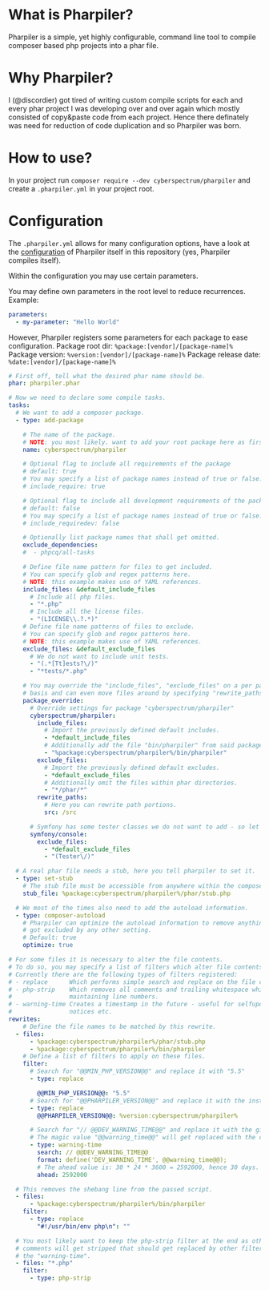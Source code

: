 What is Pharpiler?
==================

Pharpiler is a simple, yet highly configurable, command line tool to compile
composer based php projects into a phar file.

Why Pharpiler?
==============

I (@discordier) got tired of writing custom compile scripts for each and every
phar project I was developing over and over again which mostly consisted of
copy&paste code from each project.
Hence there definately was need for reduction of code duplication and so
Pharpiler was born.
 
How to use?
===========

In your project run `composer require --dev cyberspectrum/pharpiler` and create
a `.pharpiler.yml` in your project root.

Configuration
=============

The `.pharpiler.yml` allows for many configuration options, have a look at the
[configuration](https://github.com/cyberspectrum/pharpiler/blob/master/.pharpiler.yml)
of Pharpiler itself in this repository (yes, Pharpiler compiles itself).

Within the configuration you may use certain parameters.

You may define own parameters in the root level to reduce recurrences.
Example:
```yml
parameters:
  - my-parameter: "Hello World"
```

However, Pharpiler registers some parameters for each package to ease configuration.
Package root dir: `%package:[vendor]/[package-name]%`
Package version: `%version:[vendor]/[package-name]%`
Package release date: `%date:[vendor]/[package-name]%`

```yml
# First off, tell what the desired phar name should be.
phar: pharpiler.phar

# Now we need to declare some compile tasks.
tasks:
  # We want to add a composer package.
  - type: add-package

    # The name of the package.
    # NOTE: you most likely. want to add your root package here as first.
    name: cyberspectrum/pharpiler

    # Optional flag to include all requirements of the package
    # default: true
    # You may specify a list of package names instead of true or false.
    # include_require: true

    # Optional flag to include all development requirements of the package.
    # default: false
    # You may specify a list of package names instead of true or false.
    # include_requiredev: false

    # Optionally list package names that shall get omitted.
    exclude_dependencies:
    #  - phpcq/all-tasks

    # Define file name pattern for files to get included.
    # You can specify glob and regex patterns here.
    # NOTE: this example makes use of YAML references.
    include_files: &default_include_files
      # Include all php files.
      - "*.php"
      # Include all the license files.
      - "(LICENSE\\.?.*)"
    # Define file name patterns of files to exclude.
    # You can specify glob and regex patterns here.
    # NOTE: this example makes use of YAML references.
    exclude_files: &default_exclude_files
      # We do not want to include unit tests.
      - "(.*[Tt]ests?\/)"
      - "*tests/*.php"

    # You may override the "include_files", "exclude_files" on a per package 
    # basis and can even move files around by specifying "rewrite_paths".
    package_override:
      # Override settings for package "cyberspectrum/pharpiler"
      cyberspectrum/pharpiler:
        include_files:
          # Import the previously defined default includes.
          - *default_include_files
          # Additionally add the file "bin/pharpiler" from said package.
          - "%package:cyberspectrum/pharpiler%/bin/pharpiler"
        exclude_files:
          # Import the previously defined default excludes.
          - *default_exclude_files
          # Additionally omit the files within phar directories.
          - "*/phar/*"
        rewrite_paths:
          # Here you can rewrite path portions.
          src: /src

      # Symfony has some tester classes we do not want to add - so let's skip them.
      symfony/console:
        exclude_files:
          - *default_exclude_files
          - "(Tester\/)"

  # A real phar file needs a stub, here you tell pharpiler to set it.
  - type: set-stub
    # The stub file must be accessible from anywhere within the composer project.
    stub_file: %package:cyberspectrum/pharpiler%/phar/stub.php

  # We most of the times also need to add the autoload information.
  - type: composer-autoload
    # Pharpiler can optimize the autoload information to remove anything which
    # got excluded by any other setting.
    # Default: true
    optimize: true

# For some files it is necessary to alter the file contents.
# To do so, you may specify a list of filters which alter file contents.
# Currently there are the following types of filters registered:
# - replace      Which performs simple search and replace on the file contents.
# - php-strip    Which removes all comments and trailing whitespace while
#                maintaining line numbers.
# - warning-time Creates a timestamp in the future - useful for selfupdate
#                notices etc.
rewrites:
    # Define the file names to be matched by this rewrite.
  - files:
      - %package:cyberspectrum/pharpiler%/phar/stub.php
      - %package:cyberspectrum/pharpiler%/bin/pharpiler
    # Define a list of filters to apply on these files.
    filter:
      # Search for "@@MIN_PHP_VERSION@@" and replace it with "5.5"
      - type: replace

        @@MIN_PHP_VERSION@@: "5.5"
      # Search for "@@PHARPILER_VERSION@@" and replace it with the installed version.
      - type: replace
        @@PHARPILER_VERSION@@: %version:cyberspectrum/pharpiler%

      # Search for "// @@DEV_WARNING_TIME@@" and replace it with the given define.
      # The magic value "@@warning_time@@" will get replaced with the calculated timestamp.
      - type: warning-time
        search: // @@DEV_WARNING_TIME@@
        format: define('DEV_WARNING_TIME', @@warning_time@@);
        # The ahead value is: 30 * 24 * 3600 = 2592000, hence 30 days.
        ahead: 2592000

  # This removes the shebang line from the passed script.
  - files:
      - %package:cyberspectrum/pharpiler%/bin/pharpiler
    filter:
      - type: replace
        "#!/usr/bin/env php\n": ""

  # You most likely want to keep the php-strip filter at the end as otherwise 
  # comments will get stripped that should get replaced by other filters, like
  # the "warning-time".
  - files: "*.php"
    filter:
      - type: php-strip

```
